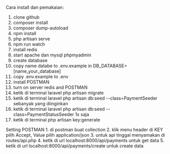 Cara install dan pemakaian:
1. clone github
2. composer install
3. composer dump-autoload
4. npm install
5. php artisan serve
6. npm run watch
7. install redis
8. start apache dan mysql phpmyadmin
9. create database
10. copy name databe to .env.example in DB_DATABASE=[name_your_database]
11. copy .env.example to .env
12. install POSTMAN
13. turn on server redis and POSTMAN
14. ketik di terminal laravel php artisan migrate
15. ketik di terminal laravel php artisan db:seed --class=PaymentSeeder sebanyak yang diinginkan
16. ketik di terminal laravel php artisan db:seed --class=PaymentStatusSeeder 1x saja
17. ketik di terminal php artisan key:generate

Setting POSTMAN
    1. di postman buat collection
    2. klik menu header di KEY pilih Accept, Value pilih application/json
    3. untuk api tinggal menyamakan di routes/api.php
    4. ketik di url localhost:8000/api/payments untuk get data
    5. ketik di url localhost:8000/api/payments/create untuk create data
